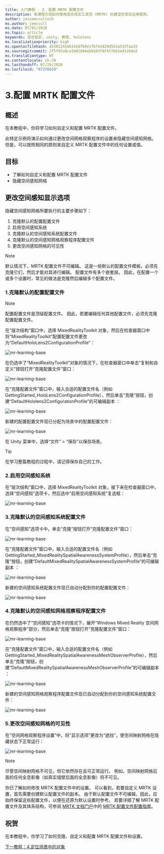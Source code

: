 ```yaml
---
title: 入门教程 - 3. 配置 MRTK 配置文件
description: 本课程介绍如何使用混合现实工具包 (MRTK) 创建混合现实应用程序。
author: jessemcculloch
ms.author: jemccull
ms.date: 07/01/2020
ms.topic: article
keywords: 混合现实, unity, 教程, hololens
ms.localizationpriority: high
ms.openlocfilehash: d3381241bb1418fb0e1fb7e5d29d552a533faa32
ms.sourcegitcommit: 2f5f95a9ca1b02d94eb9163f0f4ff6b1e4126de2
ms.translationtype: HT
ms.contentlocale: zh-CN
ms.lasthandoff: 07/29/2020
ms.locfileid: "87376639"
---
```

# <a name="3-configuring-the-mrtk-profiles"></a>3.配置 MRTK 配置文件

## <a name="overview"></a>概述

在本教程中，你将学习如何自定义和配置 MRTK 配置文件。

此特定示例将演示如何通过更改空间网格观察程序的设置来隐藏空间感知网格。 但是，可以按照相同的原则来自定义 MRTK 配置文件中的任何设置或值。

## <a name="objectives"></a>目标

* 了解如何自定义和配置 MRTK 配置文件
* 隐藏空间感知网格

## <a name="changing-the-spatial-awareness-display-option"></a>更改空间感知显示选项

隐藏空间感知网格所要执行的主要步骤如下：

1. 克隆默认的配置配置文件
2. 启用空间感知系统
3. 克隆默认的空间感知系统配置文件
4. 克隆默认的空间感知网格观察程序配置文件
5. 更改空间感知网格的可见性

> [!NOTE]
> 默认情况下，MRTK 配置文件不可编辑。 这是一些默认的配置文件模板，必须先克隆它们，然后才能对其进行编辑。 配置文件有多个嵌套层。 因此，在配置一个或多个设置时，常见的做法是克隆然后编辑多个配置文件。

### <a name="1-clone-the-default-configuration-profile"></a>1.克隆默认的配置配置文件

> [!NOTE]
> 配置配置文件是顶级配置文件。 因此，若要编辑任何其他配置文件，必须先克隆配置配置文件。

在“层次结构”窗口中，选择 MixedRealityToolkit 对象，然后在检查器窗口中将“MixedRealityToolkit”配置配置文件更改为“DefaultHoloLens2ConfigurationProfile”：

![mr-learning-base  ](images/mr-learning-base/base-03-section1-step1-1.png)

在仍选中了“MixedRealityToolkit”对象的情况下，在检查器窗口中单击“复制和自定义”按钮打开“克隆配置文件”窗口： 

![mr-learning-base](images/mr-learning-base/base-03-section1-step1-2.png)

在“克隆配置文件”窗口中，输入合适的配置文件名（例如 GettingStarted_HoloLens2ConfigurationProfile），然后单击“克隆”按钮，创建“DefaultHololens2ConfigurationProfile”的可编辑副本 ：

![mr-learning-base](images/mr-learning-base/base-03-section1-step1-3.png)

新建的配置配置文件现已分配为场景中的配置配置文件：

![mr-learning-base](images/mr-learning-base/base-03-section1-step1-4.png)

在 Unity 菜单中，选择“文件” > “保存”以保存场景。 

> [!TIP]
> 在学习整篇教程的过程中，请记得保存自己的工作。

### <a name="2-enable-the-spatial-awareness-system"></a>2.启用空间感知系统

在“层次结构”窗口中，选择 MixedRealityToolkit 对象，接下来在检查器窗口中，选择“空间感知”选项卡，然后选中“启用空间感知系统”复选框：  

![mr-learning-base](images/mr-learning-base/base-03-section1-step2-1.png)

### <a name="3-clone-the-default-spatial-awareness-system-profile"></a>3.克隆默认的空间感知系统配置文件

在“空间感知”选项卡中，单击“克隆”按钮打开“克隆配置文件”窗口： 

![mr-learning-base](images/mr-learning-base/base-03-section1-step3-1.png)

在“克隆配置文件”窗口中，输入合适的配置文件名（例如 GettingStarted_MixedRealitySpatialAwarenessSystemProfile），然后单击“克隆”按钮，创建“DefaultMixedRealitySpatialAwarenessSystemProfile”的可编辑副本 ：

![mr-learning-base](images/mr-learning-base/base-03-section1-step3-2.png)

新建的空间感知系统配置文件现已自动分配到你的配置配置文件：

![mr-learning-base](images/mr-learning-base/base-03-section1-step3-3.png)

### <a name="4-clone-the-default-spatial-awareness-mesh-observer-profile"></a>4.克隆默认的空间感知网格观察程序配置文件

在仍然选中了“空间感知”选项卡的情况下，展开“Windows Mixed Reality 空间网格观察程序”部分，然后单击“克隆”按钮打开“克隆配置文件”窗口：  

![mr-learning-base](images/mr-learning-base/base-03-section1-step4-1.png)

在“克隆配置文件”窗口中，输入合适的配置文件名（例如 GettingStarted_MixedRealitySpatialAwarenessMeshObserverProfile），然后单击“克隆”按钮，创建“DefaultMixedRealitySpatialAwarenessMeshObserverProfile”的可编辑副本 ：

![mr-learning-base](images/mr-learning-base/base-03-section1-step4-2.png)

新建的空间感知网格观察程序配置文件现已自动分配到你的空间感知系统配置文件：

![mr-learning-base](images/mr-learning-base/base-03-section1-step4-3.png)

### <a name="5-change-the-visibility-of-the-spatial-awareness-mesh"></a>5.更改空间感知网格的可见性

在“空间网格观察程序设置”中，将“显示选项”更改为“遮挡”，使空间映射网格在隐藏状态下正常运行：  

![mr-learning-base](images/mr-learning-base/base-03-section1-step5-1.png)

> [!NOTE]
> 尽管空间映射网格不可见，但它依然存在且可正常运行。 例如，空间映射网格后面的任何全息影像（如真实墙壁后面的全息影像）将不可见。

你已了解如何修改 MRTK 配置文件中的设置。 可以看到，若要自定义 MRTK 设置，首先需要创建默认配置文件的副本。 由于默认配置文件不可编辑，因此，应始终保留这些配置文件，以便在还原为默认设置时参考。 若要详细了解 MRTK 配置文件及其体系结构，可参阅 [MRTK 文档门户](https://microsoft.github.io/MixedRealityToolkit-Unity/README.html)中的 [MRTK 配置文件配置指南](https://microsoft.github.io/MixedRealityToolkit-Unity/Documentation/MixedRealityConfigurationGuide.html)。

## <a name="congratulations"></a>祝贺

在本教程中，你学习了如何克隆、自定义和配置 MRTK 配置文件和设置。

[下一教程：4.定位场景中的对象](mr-learning-base-04.md)
